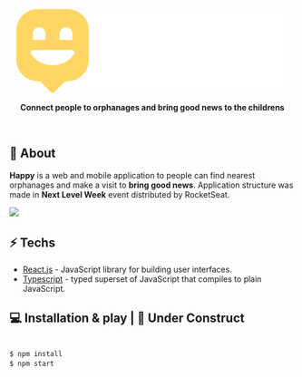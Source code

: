 <p align="center">
  <img src=".github/Logo.svg" alt="Happy" />
</p>

<p align="center">
  <b>Connect people to orphanages and bring good news to the childrens</b>
</p>

<br />

## 📕 About

<b>Happy</b> is a web and mobile application to people can find nearest orphanages and make a visit to <b>bring good news</b>.
Application structure was made in <b>Next Level Week</b> event distributed by RocketSeat.

<p>
  <img src="https://media.giphy.com/media/868h0xB0Bi1pr6RkpY/giphy.gif">
</p>


## ⚡ Techs

* [React.js] - JavaScript library for building user interfaces.
* [Typescript] - typed superset of JavaScript that compiles to plain JavaScript.

## 💻 Installation & play | 🚧 Under Construct

```sh

$ npm install
$ npm start

```


[react.js]: <https://reactjs.org/>
[typescript]: <https://www.typescriptlang.org/>
